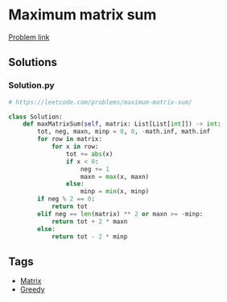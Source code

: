 # Maximum matrix sum

[Problem link](https://leetcode.com/problems/maximum-matrix-sum/)

## Solutions


### Solution.py
```py
# https://leetcode.com/problems/maximum-matrix-sum/

class Solution:
    def maxMatrixSum(self, matrix: List[List[int]]) -> int:
        tot, neg, maxn, minp = 0, 0, -math.inf, math.inf
        for row in matrix:
            for x in row:
                tot += abs(x)
                if x < 0:
                    neg += 1
                    maxn = max(x, maxn)
                else:
                    minp = min(x, minp)
        if neg % 2 == 0:
            return tot
        elif neg == len(matrix) ** 2 or maxn >= -minp:
            return tot + 2 * maxn
        else:
            return tot - 2 * minp
```
## Tags

* [Matrix](/Collections/matrix.md#matrix)
* [Greedy](/Collections/greedy.md#greedy)
